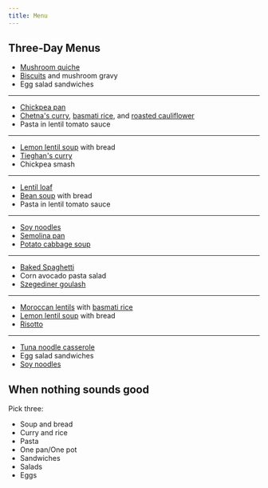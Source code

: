 ```yaml
---
title: Menu
---
```


## Three-Day Menus

* [Mushroom quiche](book/eggs/quiche.md)
* [Biscuits](book/breads/quick-breads/drop-biscuits.md) and mushroom gravy
* Egg salad sandwiches

---

* [Chickpea pan](book/legumes/chickpea-pan.md)
* [Chetna's curry](book/curries/chetnas-curry.md), [basmati rice](book/grains/rice/basmati-rice.md), and [roasted cauliflower](book/vegetables/oven-roasted-vegetables/oven-roasted-cauliflower.md)
* Pasta in lentil tomato sauce

---

* [Lemon lentil soup](book/soups/lemon-lentil-soup.md) with bread
* [Tieghan's curry](book/curries/tieghans-curry.md)
* Chickpea smash

---

* [Lentil loaf](book/legumes/lentils/lentil-loaf.md)
* [Bean soup](book/soups/bean-soup.md) with bread
* Pasta in lentil tomato sauce

---

* [Soy noodles](book/grains/noodles/soy-noodles.md)
* [Semolina pan](book/grains/semolina-pan.md)
* [Potato cabbage soup](book/soups/potato-sausage-soup.md)

---

* [Baked Spaghetti](book/grains/noodles/baked-spaghetti.md)
* Corn avocado pasta salad
* [Szegediner goulash](book/vegetables/potatoes/szegediner-potato-goulash.md)

---

* [Moroccan lentils](book/legumes/lentils/moroccan-lentils.md) with [basmati rice](book/grains/rice/basmati-rice.md)
* [Lemon lentil soup](book/soups/lemon-lentil-soup.md) with bread
* [Risotto](book/grains/rice/white-risotto.md)

---

* [Tuna noodle casserole](book/meats/seafood/tuna-noodle-casserole.md)
* Egg salad sandwiches
* [Soy noodles](book/grains/noodles/soy-noodles.md)

## When nothing sounds good

Pick three:

* Soup and bread
* Curry and rice
* Pasta
* One pan/One pot
* Sandwiches
* Salads
* Eggs
